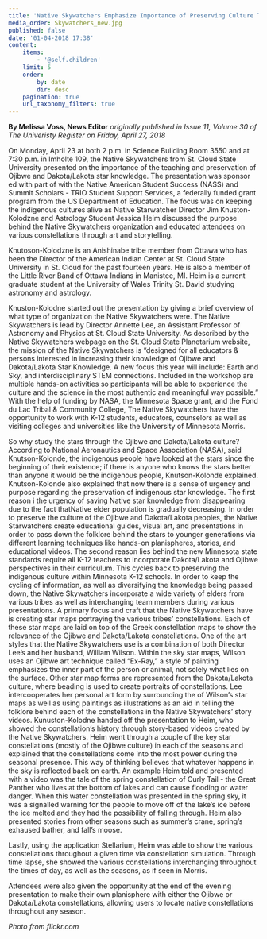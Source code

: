 ```yaml
---
title: 'Native Skywatchers Emphasize Importance of Preserving Culture Through The Stars'
media_order: Skywatchers_new.jpg
published: false
date: '01-04-2018 17:38'
content:
    items:
        - '@self.children'
    limit: 5
    order:
        by: date
        dir: desc
    pagination: true
    url_taxonomy_filters: true
---
```


**By Melissa Voss, News Editor** _originally published in Issue 11, Volume 30 of The Univeristy Register on Friday, April 27, 2018_

On Monday, April 23 at both 2 p.m. in Science Building Room 3550 and at 7:30 p.m. in Imholte 109, the Native Skywatchers from St. Cloud State University presented on the importance of the teaching and preservation of Ojibwe and Dakota/Lakota star knowledge. The presentation was sponsor ed with part of with the Native American Student Success (NASS) and Summit Scholars - TRIO Student Support Services, a federally funded grant program from the US Department of Education. The focus was on keeping the indigenous cultures alive as Native Starwatcher Director Jim Knuston-Kolodzne and Astrology Student Jessica Heim discussed the purpose behind the Native Skywatchers organization and educated attendees on various constellations through art and storytelling.

Knutoson-Kolodzne is an Anishinabe tribe member from Ottawa who has been the Director of the American Indian Center at St. Cloud State University in St. Cloud for the past fourteen years. He is also a member of the Little River Band of Ottawa Indians in Manistee, MI. Heim is a current graduate student at the University of Wales Trinity St. David studying astronomy and astrology.

Knuston-Kolodne started out the presentation by giving a brief overview of what type of organization the Native Skywatchers were. The Native Skywatchers is lead by Director Annette Lee, an Assistant Professor of Astronomy and Physics at St. Cloud State University. As described by the Native Skywatchers webpage on the St. Cloud State Planetarium website, the mission of the Native Skywatchers is “designed for all educators & persons interested in increasing their knowledge of Ojibwe and Dakota/Lakota Star Knowledge. A new focus this year will include: Earth and Sky, and interdisciplinary STEM connections. Included in the workshop are multiple hands-on activities so participants will be able to experience the culture and the science in the most authentic and meaningful way possible.” With the help of funding by NASA, the Minnesota Space grant, and the Fond du Lac Tribal & Community College, The Native Skywatchers have the opportunity to work with K-12 students, educators, counselors as well as visiting colleges and universities like the University of Minnesota Morris.

So why study the stars through the Ojibwe and Dakota/Lakota culture?  According to National Aeronautics and Space Association (NASA), said Knutson-Kolonde, the indigenous people have looked at the stars since the beginning of their existence; if there is anyone who knows the stars better than anyone it would be the indigenous people, Knutson-Kolonde explained.  
Knutson-Kolonde also explained that now there is a sense of urgency and purpose regarding the preservation of indigenous star knowledge.  The first reason i the urgency of saving Native star knowledge from disappearing due to the fact thatNative elder population is gradually decreasing.  In order to preserve the culture of the Ojibwe and Dakota/Lakota peoples, the Native Starwatchers create educational guides, visual art, and presentations in order to pass down the folklore behind the stars to younger generations via different learning techniques like hands-on planispheres, stories, and educational videos.  The second reason lies behind the new Minnesota state standards require all K-12 teachers to incorporate Dakota/Lakota and Ojibwe perspectives in their curriculum.  This cycles back to preserving the indigenous culture within Minnesota K-12 schools.  In order to keep the cycling of information, as well as diversifying the knowledge being passed down, the Native Skywatchers incorporate a wide variety of elders from various tribes as well as interchanging team members during various presentations.
A primary focus and craft that the Native Skywatchers have is creating star maps portraying the various tribes’ constellations. Each of these star maps are laid on top of the Greek constellation maps to show the relevance of the Ojibwe and Dakota/Lakota constellations.  One of the art styles that the Native Skywatchers use is a combination of both Director Lee’s and her husband, William Wilson. Within the sky star maps, Wilson uses an Ojibwe art technique called “Ex-Ray,” a style of painting emphasizes the inner part of the person or animal, not solely what lies on the surface.  Other star map forms are represented from the Dakota/Lakota culture, where beading is used to create portraits of constellations.  Lee intercooperates her personal art form by surrounding the of Wilson’s star maps as well as using paintings as illustrations as an aid in telling the folklore behind each of the constellations in the Native Skywatchers’ story videos.
Kunuston-Kolodne handed off the presentation to Heim, who showed the constellation’s history through story-based videos created by the Native Skywatchers.  Heim went through a couple of the key star constellations (mostly of the Ojibwe culture) in each of the seasons and explained that the constellations come into the most power during the seasonal presence.  This way of thinking believes that whatever happens in the sky is reflected back on earth.  An example Heim told and presented with a video was the tale of the spring constellation of Curly Tail - the Great Panther who lives at the bottom of lakes and can cause flooding or water danger.  When this water constellation was presented in the spring sky, it was a signalled warning for the people to move off of the lake’s ice before the ice melted and they had the possibility of falling through.  Heim also presented stories from other seasons such as summer’s crane, spring’s exhaused bather, and fall’s moose.  

Lastly, using the application Stellarium, Heim was able to show the various constellations throughout a given time via constellation simulation.  Through time lapse, she showed the various constellations interchanging throughout the times of day, as well as the seasons, as if seen in Morris.

Attendees were also given the opportunity at the end of the evening presentation to make their own planisphere with either the Ojibwe or Dakota/Lakota constellations, allowing users to locate native constellations throughout any season.

_Photo from flickr.com_